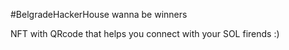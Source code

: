 #BelgradeHackerHouse wanna be winners 

NFT with QRcode that helps you connect with your SOL firends :) 
